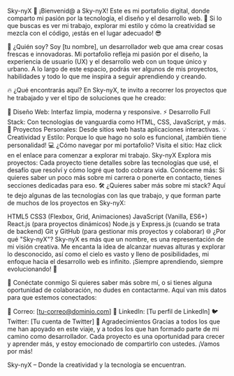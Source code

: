 Sky-nyX 🌌
¡Bienvenid@ a Sky-nyX! Este es mi portafolio digital, donde comparto mi pasión por la tecnología, el diseño y el desarrollo web. 🚀 Si lo que buscas es ver mi trabajo, explorar mi estilo y cómo la creatividad se mezcla con el código, ¡estás en el lugar adecuado! 😎

🚀 ¿Quién soy?
Soy [tu nombre], un desarrollador web que ama crear cosas frescas e innovadoras. Mi portafolio refleja mi pasión por el diseño, la experiencia de usuario (UX) y el desarrollo web con un toque único y urbano. A lo largo de este espacio, podrás ver algunos de mis proyectos, habilidades y todo lo que me inspira a seguir aprendiendo y creando.

🔥 ¿Qué encontrarás aquí?
En Sky-nyX, te invito a recorrer los proyectos que he trabajado y ver el tipo de soluciones que he creado:

🎨 Diseño Web: Interfaz limpia, moderna y responsive.
⚡ Desarrollo Full Stack: Con tecnologías de vanguardia como HTML, CSS, JavaScript, y más.
🚀 Proyectos Personales: Desde sitios web hasta aplicaciones interactivas.
💡 Creatividad y Estilo: Porque lo que hago no solo es funcional, ¡también tiene personalidad!
💻 ¿Cómo navegar por mi portafolio?
Visita el sitio: Haz click en el enlace para comenzar a explorar mi trabajo. Sky-nyX
Explora mis proyectos: Cada proyecto tiene detalles sobre las tecnologías que usé, el desafío que resolví y cómo logré que todo cobrara vida.
Conóceme más: Si quieres saber un poco más sobre mi carrera o ponerte en contacto, tienes secciones dedicadas para eso.
🛠️ ¿Quieres saber más sobre mi stack?
Aquí te dejo algunas de las tecnologías con las que trabajo, y que forman parte de muchos de los proyectos en Sky-nyX:

HTML5
CSS3 (Flexbox, Grid, Animaciones)
JavaScript (Vanilla, ES6+)
React.js (para proyectos dinámicos)
Node.js y Express.js (cuando se trata de backend)
Git y GitHub (para gestionar mis proyectos y colaborar)
🌐 ¿Por qué "Sky-nyX"?
Sky-nyX es más que un nombre, es una representación de mi visión creativa. Me encanta la idea de alcanzar nuevas alturas y explorar lo desconocido, así como el cielo es vasto y lleno de posibilidades, mi enfoque hacia el desarrollo web es infinito. ¡Siempre aprendiendo, siempre evolucionando! 🌌

💬 Conéctate conmigo
Si quieres saber más sobre mí, o si tienes alguna oportunidad de colaboración, no dudes en contactarme. Aquí van mis datos para que estemos conectados:

📧 Correo: [tu-correo@dominio.com]
💬 LinkedIn: [Tu perfil de LinkedIn]
🐦 Twitter: [Tu cuenta de Twitter]
📣 Agradecimientos
Gracias a todos los que me han apoyado en este viaje, y a todos los que han formado parte de mi camino como desarrollador. Cada proyecto es una oportunidad para crecer y aprender más, y estoy emocionado de compartirlo con ustedes. ¡Vamos por más!

Sky-nyX – Donde la creatividad y la tecnología se encuentran.
